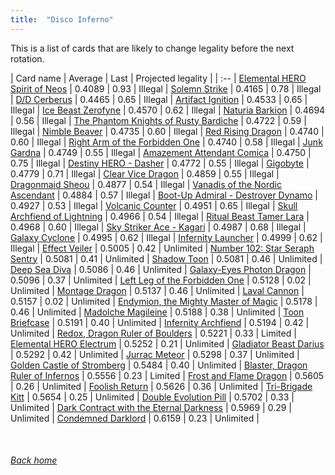 ```yaml
---
title:  "Disco Inferno"
---
```


This is a list of cards that are likely to change legality before the next rotation.

| Card name | Average | Last | Projected legality |
| :-- |
[Elemental HERO Spirit of Neos](https://db.ygoprodeck.com/card/?search=Elemental%20HERO%20Spirit%20of%20Neos) | 0.4089 | 0.93 | Illegal |
[Solemn Strike](https://db.ygoprodeck.com/card/?search=Solemn%20Strike) | 0.4165 | 0.78 | Illegal |
[D/D Cerberus](https://db.ygoprodeck.com/card/?search=D/D%20Cerberus) | 0.4465 | 0.65 | Illegal |
[Artifact Ignition](https://db.ygoprodeck.com/card/?search=Artifact%20Ignition) | 0.4533 | 0.65 | Illegal |
[Ice Beast Zerofyne](https://db.ygoprodeck.com/card/?search=Ice%20Beast%20Zerofyne) | 0.4570 | 0.62 | Illegal |
[Naturia Barkion](https://db.ygoprodeck.com/card/?search=Naturia%20Barkion) | 0.4694 | 0.56 | Illegal |
[The Phantom Knights of Rusty Bardiche](https://db.ygoprodeck.com/card/?search=The%20Phantom%20Knights%20of%20Rusty%20Bardiche) | 0.4722 | 0.59 | Illegal |
[Nimble Beaver](https://db.ygoprodeck.com/card/?search=Nimble%20Beaver) | 0.4735 | 0.60 | Illegal |
[Red Rising Dragon](https://db.ygoprodeck.com/card/?search=Red%20Rising%20Dragon) | 0.4740 | 0.60 | Illegal |
[Right Arm of the Forbidden One](https://db.ygoprodeck.com/card/?search=Right%20Arm%20of%20the%20Forbidden%20One) | 0.4740 | 0.58 | Illegal |
[Junk Gardna](https://db.ygoprodeck.com/card/?search=Junk%20Gardna) | 0.4749 | 0.55 | Illegal |
[Amazement Attendant Comica](https://db.ygoprodeck.com/card/?search=Amazement%20Attendant%20Comica) | 0.4750 | 0.75 | Illegal |
[Destiny HERO - Dasher](https://db.ygoprodeck.com/card/?search=Destiny%20HERO%20-%20Dasher) | 0.4772 | 0.55 | Illegal |
[Gigobyte](https://db.ygoprodeck.com/card/?search=Gigobyte) | 0.4779 | 0.71 | Illegal |
[Clear Vice Dragon](https://db.ygoprodeck.com/card/?search=Clear%20Vice%20Dragon) | 0.4859 | 0.55 | Illegal |
[Dragonmaid Sheou](https://db.ygoprodeck.com/card/?search=Dragonmaid%20Sheou) | 0.4877 | 0.54 | Illegal |
[Vanadis of the Nordic Ascendant](https://db.ygoprodeck.com/card/?search=Vanadis%20of%20the%20Nordic%20Ascendant) | 0.4884 | 0.57 | Illegal |
[Boot-Up Admiral - Destroyer Dynamo](https://db.ygoprodeck.com/card/?search=Boot-Up%20Admiral%20-%20Destroyer%20Dynamo) | 0.4927 | 0.53 | Illegal |
[Volcanic Counter](https://db.ygoprodeck.com/card/?search=Volcanic%20Counter) | 0.4951 | 0.65 | Illegal |
[Skull Archfiend of Lightning](https://db.ygoprodeck.com/card/?search=Skull%20Archfiend%20of%20Lightning) | 0.4966 | 0.54 | Illegal |
[Ritual Beast Tamer Lara](https://db.ygoprodeck.com/card/?search=Ritual%20Beast%20Tamer%20Lara) | 0.4968 | 0.60 | Illegal |
[Sky Striker Ace - Kagari](https://db.ygoprodeck.com/card/?search=Sky%20Striker%20Ace%20-%20Kagari) | 0.4987 | 0.68 | Illegal |
[Galaxy Cyclone](https://db.ygoprodeck.com/card/?search=Galaxy%20Cyclone) | 0.4995 | 0.62 | Illegal |
[Infernity Launcher](https://db.ygoprodeck.com/card/?search=Infernity%20Launcher) | 0.4999 | 0.62 | Illegal |
[Effect Veiler](https://db.ygoprodeck.com/card/?search=Effect%20Veiler) | 0.5005 | 0.42 | Unlimited |
[Number 102: Star Seraph Sentry](https://db.ygoprodeck.com/card/?search=Number%20102:%20Star%20Seraph%20Sentry) | 0.5081 | 0.41 | Unlimited |
[Shadow Toon](https://db.ygoprodeck.com/card/?search=Shadow%20Toon) | 0.5081 | 0.46 | Unlimited |
[Deep Sea Diva](https://db.ygoprodeck.com/card/?search=Deep%20Sea%20Diva) | 0.5086 | 0.46 | Unlimited |
[Galaxy-Eyes Photon Dragon](https://db.ygoprodeck.com/card/?search=Galaxy-Eyes%20Photon%20Dragon) | 0.5096 | 0.37 | Unlimited |
[Left Leg of the Forbidden One](https://db.ygoprodeck.com/card/?search=Left%20Leg%20of%20the%20Forbidden%20One) | 0.5128 | 0.02 | Unlimited |
[Montage Dragon](https://db.ygoprodeck.com/card/?search=Montage%20Dragon) | 0.5137 | 0.46 | Unlimited |
[Laval Cannon](https://db.ygoprodeck.com/card/?search=Laval%20Cannon) | 0.5157 | 0.02 | Unlimited |
[Endymion, the Mighty Master of Magic](https://db.ygoprodeck.com/card/?search=Endymion,%20the%20Mighty%20Master%20of%20Magic) | 0.5178 | 0.46 | Unlimited |
[Madolche Magileine](https://db.ygoprodeck.com/card/?search=Madolche%20Magileine) | 0.5188 | 0.38 | Unlimited |
[Toon Briefcase](https://db.ygoprodeck.com/card/?search=Toon%20Briefcase) | 0.5191 | 0.40 | Unlimited |
[Infernity Archfiend](https://db.ygoprodeck.com/card/?search=Infernity%20Archfiend) | 0.5194 | 0.42 | Unlimited |
[Redox, Dragon Ruler of Boulders](https://db.ygoprodeck.com/card/?search=Redox,%20Dragon%20Ruler%20of%20Boulders) | 0.5221 | 0.33 | Limited |
[Elemental HERO Electrum](https://db.ygoprodeck.com/card/?search=Elemental%20HERO%20Electrum) | 0.5252 | 0.21 | Unlimited |
[Gladiator Beast Darius](https://db.ygoprodeck.com/card/?search=Gladiator%20Beast%20Darius) | 0.5292 | 0.42 | Unlimited |
[Jurrac Meteor](https://db.ygoprodeck.com/card/?search=Jurrac%20Meteor) | 0.5298 | 0.37 | Unlimited |
[Golden Castle of Stromberg](https://db.ygoprodeck.com/card/?search=Golden%20Castle%20of%20Stromberg) | 0.5484 | 0.40 | Unlimited |
[Blaster, Dragon Ruler of Infernos](https://db.ygoprodeck.com/card/?search=Blaster,%20Dragon%20Ruler%20of%20Infernos) | 0.5556 | 0.23 | Limited |
[Frost and Flame Dragon](https://db.ygoprodeck.com/card/?search=Frost%20and%20Flame%20Dragon) | 0.5605 | 0.26 | Unlimited |
[Foolish Return](https://db.ygoprodeck.com/card/?search=Foolish%20Return) | 0.5626 | 0.36 | Unlimited |
[Tri-Brigade Kitt](https://db.ygoprodeck.com/card/?search=Tri-Brigade%20Kitt) | 0.5654 | 0.25 | Unlimited |
[Double Evolution Pill](https://db.ygoprodeck.com/card/?search=Double%20Evolution%20Pill) | 0.5702 | 0.33 | Unlimited |
[Dark Contract with the Eternal Darkness](https://db.ygoprodeck.com/card/?search=Dark%20Contract%20with%20the%20Eternal%20Darkness) | 0.5969 | 0.29 | Unlimited |
[Condemned Darklord](https://db.ygoprodeck.com/card/?search=Condemned%20Darklord) | 0.6159 | 0.23 | Unlimited |

<br>

###### [Back home](index)